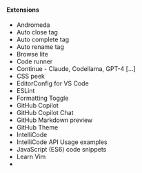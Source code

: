 
#### Extensions
- Andromeda
- Auto close tag
- Auto complete tag
- Auto rename tag
- Browse lite
- Code runner
- Continue - Claude, Codellama, GPT-4 [...]
- CSS peek
- EditorConfig for VS Code
- ESLint
- Formatting Toggle
- GitHub Copilot
- GitHub Copilot Chat
- GitHub Markdown preview
- GitHub Theme
- IntelliCode
- IntelliCode API Usage examples
- JavaScript (ES6) code snippets
- Learn Vim
- 